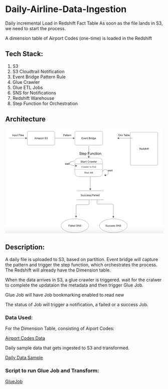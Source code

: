 # Daily-Airline-Data-Ingestion

Daily incremental Load in Redshift Fact Table
As soon as the file lands in S3, we need to start the process.

A dimension table of Airport Codes (one-time) is loaded in the Redshift

## Tech Stack:

1. S3
2. S3 Cloudtrail Notification
3. Event Bridge Pattern Rule
4. Glue Crawler
5. Glue ETL Jobs
6. SNS for Notifications
7. Redshift Warehouse
8. Step Function for Orchestration

## Architecture

![Architecture](Archticture.png)

## Description:

A daily file is uploaded to S3, based on partition. Event bridge will capture the pattern and trigger the step function, which orchestrates the process. The Redshift will already have the Dimension  table.

When the data arrives in S3, a glue crawler is triggered. wait for the cralwer to complete the updataion the metadata and then trigger Glue Job. 

Glue Job will have Job bookmarking enabled to read new 

The status of Job will trigger a notification, a failed or a success Job. 

### Data Used:

For the Dimension Table, consisting of Aiport Codes:

[Airport Codes Data](airports.csv)

Daily sample data that gets ingested to S3 and transformed.

[Daily Data Sample](flights.csv)

### Script to run Glue Job and Transform:

[GlueJob](glue_job.py)
